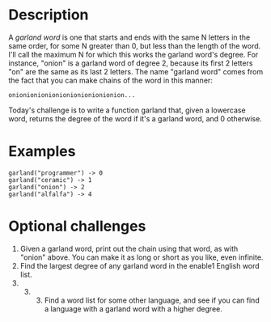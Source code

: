 # Description

A _garland word_ is one that starts and ends with the same N letters in the
same order, for some N greater than 0, but less than the length of the word.
I'll call the maximum N for which this works the garland word's degree. For
instance, "onion" is a garland word of degree 2, because its first 2 letters
"on" are the same as its last 2 letters. The name "garland word" comes from
the fact that you can make chains of the word in this manner:

    onionionionionionionionionionion...

Today's challenge is to write a function garland that, given a lowercase
word, returns the degree of the word if it's a garland word, and 0
otherwise.

# Examples

    garland("programmer") -> 0
    garland("ceramic") -> 1
    garland("onion") -> 2
    garland("alfalfa") -> 4

# Optional challenges

1. Given a garland word, print out the chain using that word, as with "onion"
above. You can make it as long or short as you like, even infinite.
2. Find the largest degree of any garland word in the enable1 English word
list.
3. 3. 3. Find a word list for some other language, and see if you can find a language
with a garland word with a higher degree.
